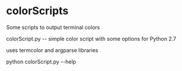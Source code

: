# colorScripts
Some scripts to output terminal colors

colorScript.py --
simple color script with some options for Python 2.7

uses termcolor and argparse libraries

python colorScript.py --help
